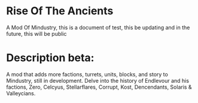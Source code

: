 # Rise Of The Ancients
A Mod Of Mindustry, this is a document of test, this be updating and in the future, this will be public

# Description beta: 

A mod that adds more factions, turrets, units, blocks, and story to Mindustry, still in development.
Delve into the history of Endlevour and his factions, Zero, Celcyus, Stellarflares, Corrupt, Kost, Dencendants, Solaris & Valleycians.
